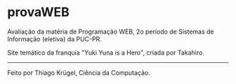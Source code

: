# provaWEB

Avaliação da matéria de Programação WEB, 2o período de Sistemas de Informação (eletiva) da PUC-PR.

Site temático da franquia "Yuki Yuna is a Hero", criada por Takahiro.

-----------------------------------------------------------------------------------------------------

Feito por Thiago Krügel, Ciência da Computação.
